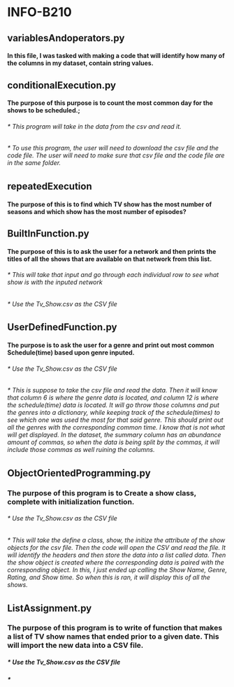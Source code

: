 # INFO-B210

## **variablesAndoperators.py**
  #### In this file, I was tasked with making a code that will identify how many of the columns in my dataset, contain string values.
    

## **conditionalExecution.py**
  #### The purpose of this purpose is to count the most common day for the shows to be scheduled.;
  ######  * This program will take in the data from the csv and read it. 
  ######  * To use this program, the user will need to download the csv file and the code file. The user will need to make sure that csv file and the code file are in the same folder. 

## **repeatedExecution**
  #### The purpose of this is to find which TV show has the most number of seasons and which show has the most number of episodes?

  
## **BuiltInFunction.py**
  #### The purpose of this is to ask the user for a network and then prints the titles of all the shows that are available on that network from this list.
  ######  * This will take that input and go through each individual row to see what show is with the inputed network
  ######  * Use the Tv_Show.csv as the CSV file

## **UserDefinedFunction.py**
  #### The purpose is to ask the user for a genre and print out most common Schedule(time) based upon genre inputed.
  ######  * Use the Tv_Show.csv as the CSV file
  ######  * This is suppose to take the csv file and read the data. Then it will know that column 6 is where the genre data is located, and column 12 is where the schedule(time) data is located. It will go throw those columns and put the genres into a dictionary, while keeping track of the schedule(times) to see which one was used the most for that said genre. This should print out all the genres with the corresponding common time. I know that is not what will get displayed. In the dataset, the summary column has an abundance amount of commas, so when the data is being split by the commas, it will include those commas as well ruining the columns. 

## **ObjectOrientedProgramming.py**
  ### The purpose of this program is to Create a show class, complete with initialization function.
  ###### * Use the Tv_Show.csv as the CSV file
  ###### * This will take the define a class, show, the initize the attribute of the show objects for the csv file. Then the code will open the CSV and read the file. It will identify the headers and then store the data into a list called data. Then the show object is created where the corresponding data is paired with the corresponding object. In this, I just ended up calling the Show Name, Genre, Rating, and Show time. So when this is ran, it will display this of all the shows.

## **ListAssignment.py** 
  ### The purpose of this program is to write of function that makes a list of TV show names that ended prior to a given date. This will import the new data into a CSV file. 
  ##### * Use the Tv_Show.csv as the CSV file
  ##### * 
